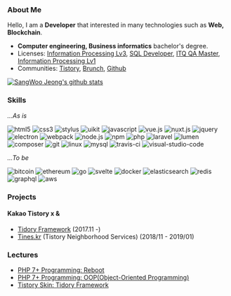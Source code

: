 ### About Me

Hello, I am a **Developer** that interested in many technologies such as **Web, Blockchain**.

* **Computer engineering, Business informatics** bachelor's degree.
* Licenses: [Information Processing Lv3](https://www.q-net.or.kr/crf005.do?id=crf00505&jmCd=1320), [SQL Developer](https://www.dataq.or.kr/www/sub/a_04.do), [ITQ QA Master](https://license.kpc.or.kr/nasec/qlfint/qlfint/selectItqinfotchnlgyqc.do), [Information Processing Lv1](https://www.q-net.or.kr/crf005.do?id=crf00505&jmCd=6921)
* Communities: [Tistory](https://pronist.tistory.com), [Brunch](https://brunch.co.kr/@pronist), [Github](https://github.com/pronist)

[![SangWoo Jeong's github stats](https://github-readme-stats.vercel.app/api?username=pronist)](https://github.com/anuraghazra/github-readme-stats)

### Skills

*...As is*

![html5](http://img.shields.io/badge/-HTML5-E34F26?style=flat-square&logo=html5&logoColor=white)
![css3](http://img.shields.io/badge/-CSS3-1572B6?style=flat-square&logo=css3&logoColor=white)
![stylus](http://img.shields.io/badge/-Stylus-333333?style=flat-square&logo=stylus&logoColor=white)
![uikit](http://img.shields.io/badge/-UIKit-2396F3?style=flat-square&logo=uikit&logoColor=white)
![javascript](http://img.shields.io/badge/-Javascript-F7DF1E?style=flat-square&logo=javascript&logoColor=white)
![vue.js](http://img.shields.io/badge/-Vue.js-4FC08D?style=flat-square&logo=vue.js&logoColor=white)
![nuxt.js](http://img.shields.io/badge/-Nuxt.js-00C58E?style=flat-square&logo=nuxt.js&logoColor=white)
![jquery](http://img.shields.io/badge/-jQuery-0769AD?style=flat-square&logo=jquery&logoColor=white)
![electron](http://img.shields.io/badge/-Electron-47848F?style=flat-square&logo=electron&logoColor=white)
![webpack](http://img.shields.io/badge/-Webpack-8DD6F9?style=flat-square&logo=webpack&logoColor=white)
![node.js](http://img.shields.io/badge/-Node.js-339933?style=flat-square&logo=node.js&logoColor=white)
![npm](http://img.shields.io/badge/-NPM-CB3837?style=flat-square&logo=npm&logoColor=white)
![php](http://img.shields.io/badge/-PHP-777BB4?style=flat-square&logo=php&logoColor=white)
![laravel](http://img.shields.io/badge/-Laravel-FF2D20?style=flat-square&logo=laravel&logoColor=white)
![lumen](http://img.shields.io/badge/-Lumen-FF2D20?style=flat-square&logo=lumen&logoColor=white)
![composer](http://img.shields.io/badge/-Composer-885630?style=flat-square&logo=composer&logoColor=white)
![git](http://img.shields.io/badge/-Git-F05032?style=flat-square&logo=git&logoColor=white)
![linux](http://img.shields.io/badge/-Linux-E95420?style=flat-square&logo=ubuntu&logoColor=white)
![mysql](http://img.shields.io/badge/-Mysql-4479A1?style=flat-square&logo=mysql&logoColor=white)
![travis-ci](http://img.shields.io/badge/-Travis%20CI-4479A1?style=flat-square&logo=travis-ci&logoColor=white)
![visual-studio-code](http://img.shields.io/badge/-Visual%20Studio%20Code-007ACC?style=flat-square&logo=visual-studio-code&logoColor=white)

*...To be*

![bitcoin](http://img.shields.io/badge/-Bitcoin-F7931A?style=flat-square&logo=bitcoin&logoColor=white)
![ethereum](http://img.shields.io/badge/-Ethereum-3C3C3D?style=flat-square&logo=ethereum&logoColor=white)
![go](http://img.shields.io/badge/-Go-00ADD8?style=flat-square&logo=go&logoColor=white)
![svelte](http://img.shields.io/badge/-Svelte-FF3E00?style=flat-square&logo=svelte&logoColor=white)
![docker](http://img.shields.io/badge/-Docker-2496ED?style=flat-square&logo=docker&logoColor=white)
![elasticsearch](http://img.shields.io/badge/-Elasticsearch-005571?style=flat-square&logo=elasticsearch&logoColor=white)
![redis](http://img.shields.io/badge/-Redis-DC382D?style=flat-square&logo=redis&logoColor=white)
![graphql](http://img.shields.io/badge/-GraphQL-E10098?style=flat-square&logo=graphql&logoColor=white)
![aws](http://img.shields.io/badge/-Amazon%20AWS-232F3E?style=flat-square&logo=amazon-aws&logoColor=white)

### Projects

#### Kakao Tistory x &

* [Tidory Framework](https://tidory.com) (2017.11 -)
* [Tines.kr](https://github.com/pronist/tines.kr) (Tistory Neighborhood Services) (2018/11 - 2019/01)

### Lectures

* [PHP 7+ Programming: Reboot](https://www.inflearn.com/course/php7-reboot)
* [PHP 7+ Programming: OOP(Object-Oriented Programming)](https://www.inflearn.com/course/php7-oop)
* [Tistory Skin: Tidory Framework](https://www.inflearn.com/course/%ED%94%84%EB%A0%88%EC%9E%84%EC%9B%8C%ED%81%AC)
